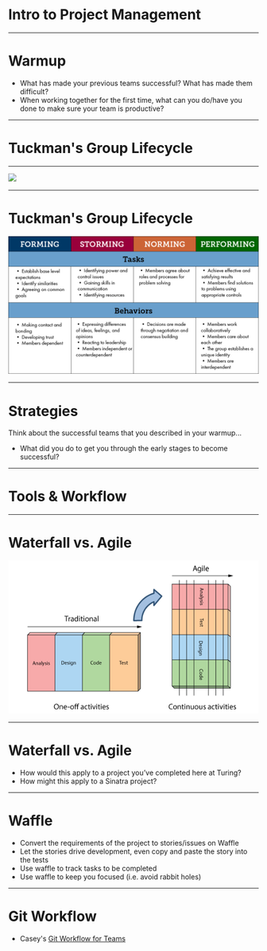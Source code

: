 # Intro to Project Management

---

# Warmup

* What has made your previous teams successful? What has made them difficult?
* When working together for the first time, what can you do/have you done to make sure your team is productive?

---

# Tuckman's Group Lifecycle

---

![](https://www.youtube.com/watch?v=OhSI6oBQmQA&list=PLbu6naAjG_K93h0wjyn1b1EHQl1Q2pH_y)

---

# Tuckman's Group Lifecycle

![inline](tuckman.png)

---

# Strategies

Think about the successful teams that you described in your warmup...

* What did you do to get you through the early stages to become successful?

---

# Tools & Workflow

---

# Waterfall vs. Agile

![inline](continuous-activities.png)

---

# Waterfall vs. Agile

* How would this apply to a project you’ve completed here at Turing?
* How might this apply to a Sinatra project?

---

# Waffle

* Convert the requirements of the project to stories/issues on Waffle
* Let the stories drive development, even copy and paste the story into the tests
* Use waffle to track tasks to be completed
* Use waffle to keep you focused (i.e. avoid rabbit holes)

---

# Git Workflow

* Casey's [Git Workflow for Teams](https://gist.github.com/case-eee/22906249d7a2acead8a897813b7a9675)

